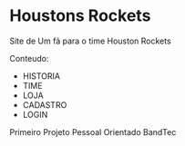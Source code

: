 # Houstons Rockets
Site de Um fã para o time Houston Rockets

Conteudo:
  - HISTORIA 
  - TIME
  - LOJA
  - CADASTRO
  - LOGIN

Primeiro Projeto Pessoal Orientado BandTec
